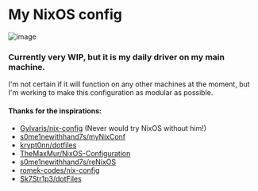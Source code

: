 # My NixOS config

![image](https://github.com/user-attachments/assets/8eba0cba-aa6e-4f87-950f-f810c93d5dbe)

### Currently very WIP, but it is my daily driver on my main machine.

I'm not certain if it will function on any other machines at the moment, but I'm
working to make this configuration as modular as possible.

#### Thanks for the inspirations:
- [Gylvaris/nix-config](https://github.com/Gylvaris/nix-config) (Never would try NixOS without him!)
- [s0me1newithhand7s/myNixConf](https://github.com/s0me1newithhand7s/myNixConf)
- [krypt0nn/dotfiles](https://github.com/krypt0nn/dotfiles)
- [TheMaxMur/NixOS-Configuration](https://github.com/TheMaxMur/NixOS-Configuration)
- [s0me1newithhand7s/reNixOS](https://github.com/s0me1newithhand7s/reNixos)
- [romek-codes/nix-config](https://github.com/romek-codes/nix-config)
- [Sk7Str1p3/dotFiles](https://github.com/Sk7Str1p3/dotFiles)
